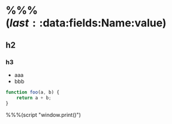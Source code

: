 # %%%($last ::$data:fields:Name:value)
## h2
### h3

* aaa
* bbb

```js
function foo(a, b) {
    return a + b;
}
```

%%%(script "window.print()")
